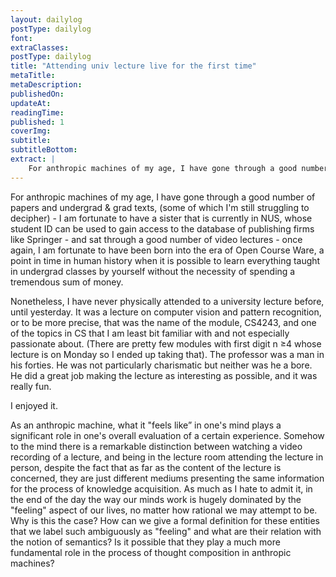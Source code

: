 ```yaml
---
layout: dailylog
postType: dailylog
font: 
extraClasses: 
postType: dailylog
title: "Attending univ lecture live for the first time"
metaTitle:
metaDescription: 
publishedOn: 
updateAt: 
readingTime: 
published: 1
coverImg: 
subtitle:
subtitleBottom:
extract: |
    For anthropic machines of my age, I have gone through a good number of papers and undergrad & grad texts, (some of which I'm still struggling to decipher) - I am fortunate to have a sister that is currently in NUS, whose student ID can be used to gain access to the database of publishing firms like Springer - and sat through a good number of video lectures - once again, I am fortunate to have been born into the era of Open Course Ware, a point in time in human history when it is possible to learn everything taught in undergrad classes by yourself without the necessity of spending a tremendous sum of money.
---
```


For anthropic machines of my age, I have gone through a good number of papers and undergrad & grad texts, (some of which I'm still struggling to decipher) - I am fortunate to have a sister that is currently in NUS, whose student ID can be used to gain access to the database of publishing firms like Springer - and sat through a good number of video lectures - once again, I am fortunate to have been born into the era of Open Course Ware, a point in time in human history when it is possible to learn everything taught in undergrad classes by yourself without the necessity of spending a tremendous sum of money.

Nonetheless, I have never physically attended to a university lecture before, until yesterday. It was a lecture on computer vision and pattern recognition, or to be more precise, that was the name of the module, CS4243, and one of the topics in CS that I am least bit familiar with and not especially passionate about. (There are pretty few modules with first digit n &ge;4 whose lecture is on Monday so I ended up taking that). The professor was a man in his forties. He was not particularly charismatic but neither was he a bore. He did a great job making the lecture as interesting as possible, and it was really fun. 

I enjoyed it. 

As an anthropic machine, what it "feels like” in one's mind plays a significant role in one's overall evaluation of a certain experience. Somehow to the mind there is a remarkable distinction between watching a video recording of a lecture, and being in the lecture room attending the lecture in person, despite the fact that as far as the content of the lecture is concerned, they are just different mediums presenting the same information for the process of knowledge acquisition. As much as I hate to admit it, in the end of the day the way our minds work is hugely dominated by the "feeling" aspect of our lives, no matter how rational we may attempt to be. Why is this the case? How can we give a formal definition for these entities that we label such ambiguously as "feeling" and what are their relation with the notion of semantics? Is it possible that they play a much more fundamental role in the process of thought composition in anthropic machines?